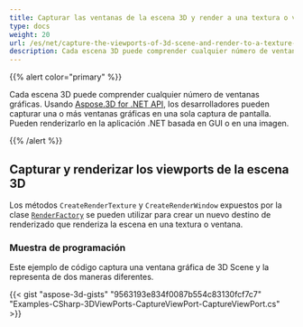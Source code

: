 ```yaml
---
title: Capturar las ventanas de la escena 3D y render a una textura o ventana
type: docs
weight: 20
url: /es/net/capture-the-viewports-of-3d-scene-and-render-to-a-texture-or-window/
description: Cada escena 3D puede comprender cualquier número de ventanas gráficas. Con Aspose.3D for .NET API, los desarrolladores pueden capturar una o más ventanas gráficas en una sola captura de pantalla. Pueden renderizarlo en la aplicación .NET basada en la GUI o en una imagen.
---
```

{{% alert color="primary" %}}

Cada escena 3D puede comprender cualquier número de ventanas gráficas. Usando [Aspose.3D for .NET API](https://products.aspose.com/3d/net/), los desarrolladores pueden capturar una o más ventanas gráficas en una sola captura de pantalla. Pueden renderizarlo en la aplicación .NET basada en GUI o en una imagen.

{{% /alert %}}
##  **Capturar y renderizar los viewports de la escena 3D**
Los métodos `CreateRenderTexture` y `CreateRenderWindow` expuestos por la clase [`RenderFactory`](https://reference.aspose.com/3d/net/aspose.threed.render/renderfactory) se pueden utilizar para crear un nuevo destino de renderizado que renderiza la escena en una textura o ventana.
###  **Muestra de programación**
Este ejemplo de código captura una ventana gráfica de 3D Scene y la representa de dos maneras diferentes.

{{< gist "aspose-3d-gists" "9563193e834f0087b554c83130fcf7c7" "Examples-CSharp-3DViewPorts-CaptureViewPort-CaptureViewPort.cs" >}}
